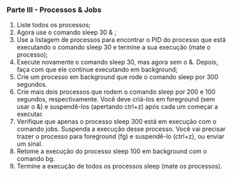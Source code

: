 ### Parte III - Processos & Jobs
1. Liste todos os processos;
2. Agora use o comando sleep 30 & ;
3. Use a listagem de processos para encontrar o PID do processo que está executando o comando sleep 30 e termine a sua execução (mate o processo);
4. Execute novamente o comando sleep 30, mas agora sem o &. Depois, faça com que ele continue executando em background;
5. Crie um processo em background que rode o comando sleep por 300 segundos.
6. Crie mais dois processos que rodem o comando sleep por 200 e 100 segundos, respectivamente.
    Você deve criá-los em foreground (sem usar o &) e suspendê-los (apertando ctrl+z) após cada um começar a executar.
7. Verifique que apenas o processo sleep 300 está em execução com o comando jobs. Suspenda a execução desse processo.
    Você vai precisar trazer o processo para foreground (fg) e suspendê-lo (ctrl+z), ou enviar um sinal.
8. Retome a execução do processo sleep 100 em background com o comando bg.
9. Termine a execução de todos os processos sleep (mate os processos).
